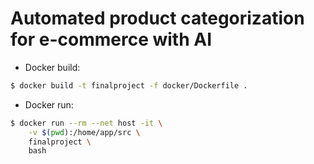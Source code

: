 # Automated product categorization for e-commerce with AI

- Docker build:

```bash
$ docker build -t finalproject -f docker/Dockerfile .
```

- Docker run:

```bash
$ docker run --rm --net host -it \
    -v $(pwd):/home/app/src \
    finalproject \
    bash
```